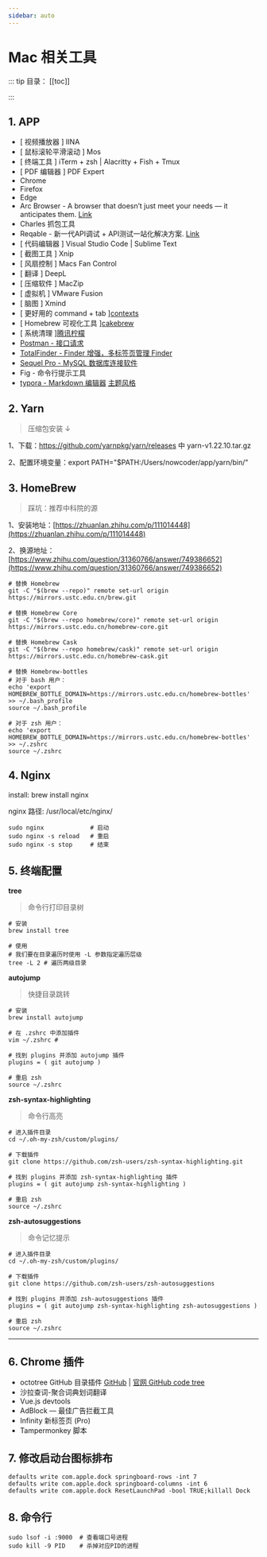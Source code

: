 ```yaml
---
sidebar: auto
---
```


# Mac 相关工具

::: tip 目录：
[[toc]]

:::

## 1. APP

- [ 视频播放器 ] IINA
- [ 鼠标滚轮平滑滚动 ] Mos
- [ 终端工具 ] iTerm + zsh | Alacritty + Fish + Tmux
- [ PDF 编辑器 ] PDF Expert
- Chrome
- Firefox
- Edge
- Arc Browser - A browser that doesn’t just meet your needs — it anticipates them. [Link](https://arc.net/)
- Charles 抓包工具
- Reqable - 新一代API调试 + API测试一站化解决方案. [Link](https://reqable.com)
- [ 代码编辑器 ] Visual Studio Code | Sublime Text
- [ 截图工具 ] Xnip
- [ 风扇控制 ] Macs Fan Control
- [ 翻译 ] DeepL
- [ 压缩软件 ] MacZip
- [ 虚拟机 ] VMware Fusion
- [ 脑图 ] Xmind
- [ 更好用的 command + tab ][contexts](https://contexts.co/)
- [ Homebrew 可视化工具 ][cakebrew](https://www.cakebrew.com/)
- [ 系统清理 ][腾讯柠檬](https://lemon.qq.com/lab/)
- [Postman - 接口请求](https://www.postman.com/)
- [TotalFinder - Finder 增强，多标签页管理 Finder](https://totalfinder.binaryage.com/)
- [Sequel Pro - MySQL 数据库连接软件](https://www.sequelpro.com/)
- Fig - 命令行提示工具
- [typora - Markdown 编辑器](https://www.typora.io/) [主题风格](https://github.com/liangjingkanji/DrakeTyporaTheme)

## 2. Yarn

> 压缩包安装 ↓

1、下载：https://github.com/yarnpkg/yarn/releases 中 yarn-v1.22.10.tar.gz

2、配置环境变量：export PATH="\$PATH:/Users/nowcoder/app/yarn/bin/"

## 3. HomeBrew

> 踩坑：推荐中科院的源

1、安装地址：[https://zhuanlan.zhihu.com/p/111014448](https://zhuanlan.zhihu.com/p/111014448)

2、换源地址：[https://www.zhihu.com/question/31360766/answer/749386652](https://www.zhihu.com/question/31360766/answer/749386652)

```shell
# 替换 Homebrew
git -C "$(brew --repo)" remote set-url origin https://mirrors.ustc.edu.cn/brew.git

# 替换 Homebrew Core
git -C "$(brew --repo homebrew/core)" remote set-url origin https://mirrors.ustc.edu.cn/homebrew-core.git

# 替换 Homebrew Cask
git -C "$(brew --repo homebrew/cask)" remote set-url origin https://mirrors.ustc.edu.cn/homebrew-cask.git

# 替换 Homebrew-bottles
# 对于 bash 用户：
echo 'export HOMEBREW_BOTTLE_DOMAIN=https://mirrors.ustc.edu.cn/homebrew-bottles' >> ~/.bash_profile
source ~/.bash_profile

# 对于 zsh 用户：
echo 'export HOMEBREW_BOTTLE_DOMAIN=https://mirrors.ustc.edu.cn/homebrew-bottles' >> ~/.zshrc
source ~/.zshrc
```

## 4. Nginx

install: brew install nginx

nginx 路径: /usr/local/etc/nginx/

```shell
sudo nginx             # 启动
sudo nginx -s reload   # 重启
sudo nginx -s stop     # 结束
```

## 5. 终端配置

**tree**

> 命令行打印目录树

```shell
# 安装
brew install tree

# 使用
# 我们要在目录遍历时使用 -L 参数指定遍历层级
tree -L 2 # 遍历两级目录
```

**autojump**

> 快捷目录跳转

```shell
# 安装
brew install autojump

# 在 .zshrc 中添加插件
vim ~/.zshrc #

# 找到 plugins 并添加 autojump 插件
plugins = ( git autojump )

# 重启 zsh
source ~/.zshrc
```

**zsh-syntax-highlighting**

> 命令行高亮

```shell
# 进入插件目录
cd ~/.oh-my-zsh/custom/plugins/

# 下载插件
git clone https://github.com/zsh-users/zsh-syntax-highlighting.git

# 找到 plugins 并添加 zsh-syntax-highlighting 插件
plugins = ( git autojump zsh-syntax-highlighting )

# 重启 zsh
source ~/.zshrc
```

**zsh-autosuggestions**

> 命令记忆提示

```shell
# 进入插件目录
cd ~/.oh-my-zsh/custom/plugins/

# 下载插件
git clone https://github.com/zsh-users/zsh-autosuggestions

# 找到 plugins 并添加 zsh-autosuggestions 插件
plugins = ( git autojump zsh-syntax-highlighting zsh-autosuggestions )

# 重启 zsh
source ~/.zshrc
```

---

## 6. Chrome 插件

- octotree GitHub 目录插件 [GitHub](https://github.com/ovity/octotree) | [官网 GitHub code tree](https://www.octotree.io/)
- 沙拉查词-聚合词典划词翻译
- Vue.js devtools
- AdBlock — 最佳广告拦截工具
- Infinity 新标签页 (Pro)
- Tampermonkey 脚本

## 7. 修改启动台图标排布

```shell
defaults write com.apple.dock springboard-rows -int 7
defaults write com.apple.dock springboard-columns -int 6
defaults write com.apple.dock ResetLaunchPad -bool TRUE;killall Dock
```

## 8. 命令行

```shell
sudo lsof -i :9000  # 查看端口号进程
sudo kill -9 PID    # 杀掉对应PID的进程
```
